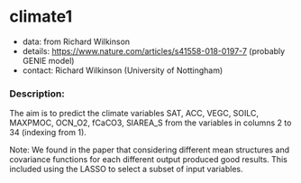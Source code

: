 # climate1

* data: from Richard Wilkinson
* details: https://www.nature.com/articles/s41558-018-0197-7 (probably GENIE model)
* contact: Richard Wilkinson (University of Nottingham)

### Description:
The aim is to predict the climate variables SAT, ACC, VEGC, SOILC, MAXPMOC, OCN_O2, fCaCO3, SIAREA_S from the  variables in columns 2 to 34 (indexing from 1). 

Note: We found in the paper that considering different mean structures and covariance functions for each different output produced good results. This included using the LASSO to select a subset of input variables.